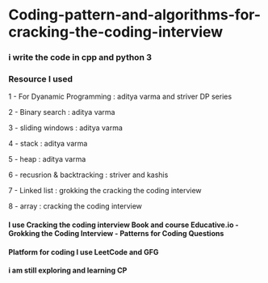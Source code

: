 # Coding-pattern-and-algorithms-for-cracking-the-coding-interview
### i write the code in cpp and python 3 
### Resource I used
1 - For Dyanamic Programming : aditya varma and striver DP series

2 - Binary search : aditya varma

3 - sliding windows :  aditya varma

4 - stack : aditya varma

5 - heap : aditya varma

6 - recusrion & backtracking : striver and kashis 

7 - Linked list : grokking the cracking the coding interview

8 - array : cracking the coding interview

#### I use Cracking the coding interview Book and course Educative.io - Grokking the Coding Interview - Patterns for Coding Questions
#### Platform for coding I use LeetCode and GFG 
#### i am still exploring and learning CP
